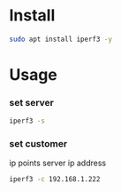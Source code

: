# Install
```bash
sudo apt install iperf3 -y
```
# Usage
### set server
```bash
iperf3 -s
```
### set customer
ip points server ip address
```bash
iperf3 -c 192.168.1.222
```
